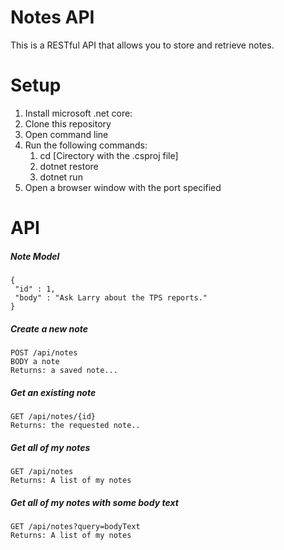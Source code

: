 # Notes API

This is a RESTful API that allows you to store and retrieve notes. 

# Setup

1. Install microsoft .net core:
2. Clone this repository
3. Open command line
4. Run the following commands:
    1. cd [Cirectory with the .csproj file]
    2. dotnet restore
    3. dotnet run
6. Open a browser window with the port specified 

# API
##### Note Model

```
{
 "id" : 1,
 "body" : "Ask Larry about the TPS reports."
}
```

##### Create a new note

```
POST /api/notes
BODY a note
Returns: a saved note... 
```

##### Get an existing note

```
GET /api/notes/{id}
Returns: the requested note..
```

##### Get all of my notes

```
GET /api/notes
Returns: A list of my notes
```

##### Get all of my notes with some body text

```
GET /api/notes?query=bodyText
Returns: A list of my notes
```